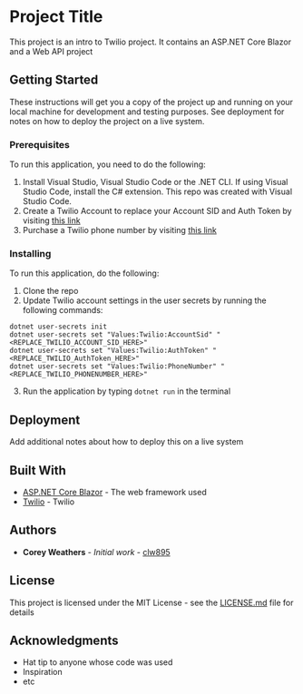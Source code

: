# Project Title

This project is an intro to Twilio project. It contains an ASP.NET Core Blazor and a Web API project 

## Getting Started

These instructions will get you a copy of the project up and running on your local machine for development and testing purposes. See deployment for notes on how to deploy the project on a live system.

### Prerequisites

To run this application, you need to do the following:

1. Install Visual Studio, Visual Studio Code or the .NET CLI. If using Visual Studio Code, install the C# extension. This repo was created with Visual Studio Code.
2. Create a Twilio Account to replace your Account SID and Auth Token by visiting [this link](https://www.twilio.com/try-twilio)
3. Purchase a Twilio phone number by visiting [this link](https://www.twilio.com/console/phone-numbers/incoming)

### Installing

To run this application, do the following:

1. Clone the repo
2. Update Twilio account settings in the user secrets by running the following commands:
```
dotnet user-secrets init
dotnet user-secrets set "Values:Twilio:AccountSid" "<REPLACE_TWILIO_ACCOUNT_SID_HERE>"
dotnet user-secrets set "Values:Twilio:AuthToken" "<REPLACE_TWILIO_AuthToken_HERE>"
dotnet user-secrets set "Values:Twilio:PhoneNumber" "<REPLACE_TWILIO_PHONENUMBER_HERE>"
```
3. Run the application by typing `dotnet run` in the terminal 

## Deployment

Add additional notes about how to deploy this on a live system

## Built With

* [ASP.NET Core Blazor](https://dotnet.microsoft.com/apps/aspnet/web-apps/blazor) - The web framework used
* [Twilio](https://www.twilio.com/) - Twilio

## Authors

* **Corey Weathers** - *Initial work* - [clw895](https://github.com/clw895)

## License

This project is licensed under the MIT License - see the [LICENSE.md](LICENSE.md) file for details

## Acknowledgments

* Hat tip to anyone whose code was used
* Inspiration
* etc
